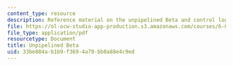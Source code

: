 ```yaml
---
content_type: resource
description: Reference material on the unpipelined Beta and control logic.
file: https://ol-ocw-studio-app-production.s3.amazonaws.com/courses/6-004-computation-structures-spring-2009/33be804ab1b9f3694a79bb0a88e4c9ed_MIT6_004s09_lab_beta_diagram.pdf
file_type: application/pdf
resourcetype: Document
title: Unpipelined Beta
uid: 33be804a-b1b9-f369-4a79-bb0a88e4c9ed
---
```

